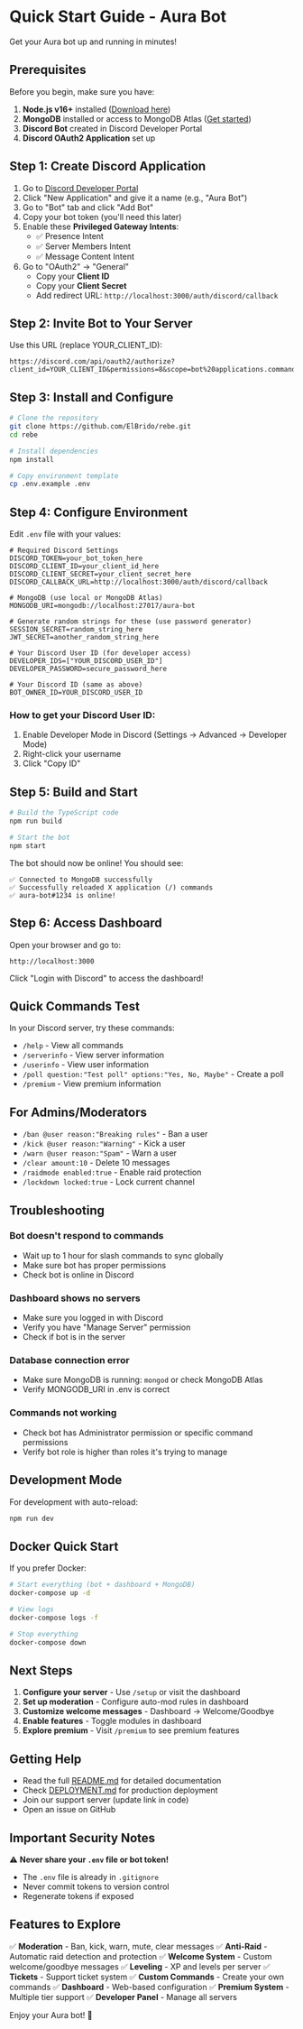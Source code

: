 # Quick Start Guide - Aura Bot

Get your Aura bot up and running in minutes!

## Prerequisites

Before you begin, make sure you have:

1. **Node.js v16+** installed ([Download here](https://nodejs.org/))
2. **MongoDB** installed or access to MongoDB Atlas ([Get started](https://www.mongodb.com/cloud/atlas))
3. **Discord Bot** created in Discord Developer Portal
4. **Discord OAuth2 Application** set up

## Step 1: Create Discord Application

1. Go to [Discord Developer Portal](https://discord.com/developers/applications)
2. Click "New Application" and give it a name (e.g., "Aura Bot")
3. Go to "Bot" tab and click "Add Bot"
4. Copy your bot token (you'll need this later)
5. Enable these **Privileged Gateway Intents**:
   - ✅ Presence Intent
   - ✅ Server Members Intent
   - ✅ Message Content Intent
6. Go to "OAuth2" → "General"
   - Copy your **Client ID**
   - Copy your **Client Secret**
   - Add redirect URL: `http://localhost:3000/auth/discord/callback`

## Step 2: Invite Bot to Your Server

Use this URL (replace YOUR_CLIENT_ID):
```
https://discord.com/api/oauth2/authorize?client_id=YOUR_CLIENT_ID&permissions=8&scope=bot%20applications.commands
```

## Step 3: Install and Configure

```bash
# Clone the repository
git clone https://github.com/ElBrido/rebe.git
cd rebe

# Install dependencies
npm install

# Copy environment template
cp .env.example .env
```

## Step 4: Configure Environment

Edit `.env` file with your values:

```env
# Required Discord Settings
DISCORD_TOKEN=your_bot_token_here
DISCORD_CLIENT_ID=your_client_id_here
DISCORD_CLIENT_SECRET=your_client_secret_here
DISCORD_CALLBACK_URL=http://localhost:3000/auth/discord/callback

# MongoDB (use local or MongoDB Atlas)
MONGODB_URI=mongodb://localhost:27017/aura-bot

# Generate random strings for these (use password generator)
SESSION_SECRET=random_string_here
JWT_SECRET=another_random_string_here

# Your Discord User ID (for developer access)
DEVELOPER_IDS=["YOUR_DISCORD_USER_ID"]
DEVELOPER_PASSWORD=secure_password_here

# Your Discord ID (same as above)
BOT_OWNER_ID=YOUR_DISCORD_USER_ID
```

### How to get your Discord User ID:
1. Enable Developer Mode in Discord (Settings → Advanced → Developer Mode)
2. Right-click your username
3. Click "Copy ID"

## Step 5: Build and Start

```bash
# Build the TypeScript code
npm run build

# Start the bot
npm start
```

The bot should now be online! You should see:
```
✅ Connected to MongoDB successfully
✅ Successfully reloaded X application (/) commands
✅ aura-bot#1234 is online!
```

## Step 6: Access Dashboard

Open your browser and go to:
```
http://localhost:3000
```

Click "Login with Discord" to access the dashboard!

## Quick Commands Test

In your Discord server, try these commands:

- `/help` - View all commands
- `/serverinfo` - View server information
- `/userinfo` - View user information
- `/poll question:"Test poll" options:"Yes, No, Maybe"` - Create a poll
- `/premium` - View premium information

## For Admins/Moderators

- `/ban @user reason:"Breaking rules"` - Ban a user
- `/kick @user reason:"Warning"` - Kick a user
- `/warn @user reason:"Spam"` - Warn a user
- `/clear amount:10` - Delete 10 messages
- `/raidmode enabled:true` - Enable raid protection
- `/lockdown locked:true` - Lock current channel

## Troubleshooting

### Bot doesn't respond to commands
- Wait up to 1 hour for slash commands to sync globally
- Make sure bot has proper permissions
- Check bot is online in Discord

### Dashboard shows no servers
- Make sure you logged in with Discord
- Verify you have "Manage Server" permission
- Check if bot is in the server

### Database connection error
- Make sure MongoDB is running: `mongod` or check MongoDB Atlas
- Verify MONGODB_URI in .env is correct

### Commands not working
- Check bot has Administrator permission or specific command permissions
- Verify bot role is higher than roles it's trying to manage

## Development Mode

For development with auto-reload:

```bash
npm run dev
```

## Docker Quick Start

If you prefer Docker:

```bash
# Start everything (bot + dashboard + MongoDB)
docker-compose up -d

# View logs
docker-compose logs -f

# Stop everything
docker-compose down
```

## Next Steps

1. **Configure your server** - Use `/setup` or visit the dashboard
2. **Set up moderation** - Configure auto-mod rules in dashboard
3. **Customize welcome messages** - Dashboard → Welcome/Goodbye
4. **Enable features** - Toggle modules in dashboard
5. **Explore premium** - Visit `/premium` to see premium features

## Getting Help

- Read the full [README.md](README.md) for detailed documentation
- Check [DEPLOYMENT.md](DEPLOYMENT.md) for production deployment
- Join our support server (update link in code)
- Open an issue on GitHub

## Important Security Notes

⚠️ **Never share your `.env` file or bot token!**
- The `.env` file is already in `.gitignore`
- Never commit tokens to version control
- Regenerate tokens if exposed

## Features to Explore

✅ **Moderation** - Ban, kick, warn, mute, clear messages
✅ **Anti-Raid** - Automatic raid detection and protection
✅ **Welcome System** - Custom welcome/goodbye messages
✅ **Leveling** - XP and levels per server
✅ **Tickets** - Support ticket system
✅ **Custom Commands** - Create your own commands
✅ **Dashboard** - Web-based configuration
✅ **Premium System** - Multiple tier support
✅ **Developer Panel** - Manage all servers

Enjoy your Aura bot! 🌟
